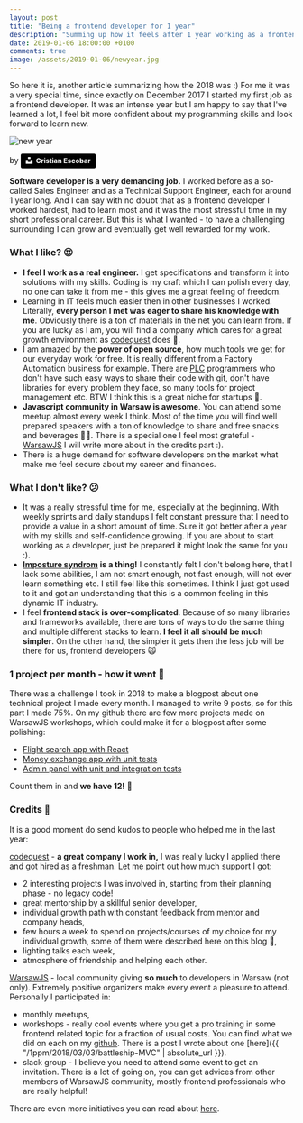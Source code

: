 ```yaml
---
layout: post
title: "Being a frontend developer for 1 year"
description: "Summing up how it feels after 1 year working as a frontend developer. Pros and cons + credits to people who helped me 🎉"
date: 2019-01-06 18:00:00 +0100
comments: true
image: /assets/2019-01-06/newyear.jpg
---
```


So here it is, another article summarizing how the 2018 was :) For me it was a very special time, since exactly on December 2017 I started my first job as a frontend developer. It was an intense year but I am happy to say that I've learned a lot, I feel bit more confident about my programming skills and look forward to learn new.

<div class="img-block">
    <img src="{{ "/assets/2019-01-06/newyear.jpg" | absolute_url }}" alt="new year">
    <p class="caption">
    by
    <a style="background-color:black;color:white;text-decoration:none;padding:4px 6px;font-family:-apple-system, BlinkMacSystemFont, &quot;San Francisco&quot;, &quot;Helvetica Neue&quot;, Helvetica, Ubuntu, Roboto, Noto, &quot;Segoe UI&quot;, Arial, sans-serif;font-size:12px;font-weight:bold;line-height:1.2;display:inline-block;border-radius:3px" href="https://unsplash.com/@cristian1?utm_medium=referral&amp;utm_campaign=photographer-credit&amp;utm_content=creditBadge" target="_blank" rel="noopener noreferrer" title="Download free do whatever you want high-resolution photos from Cristian Escobar"><span style="display:inline-block;padding:2px 3px"><svg xmlns="http://www.w3.org/2000/svg" style="height:12px;width:auto;position:relative;vertical-align:middle;top:-2px;fill:white" viewBox="0 0 32 32"><title>unsplash-logo</title><path d="M10 9V0h12v9H10zm12 5h10v18H0V14h10v9h12v-9z"></path></svg></span><span style="display:inline-block;padding:2px 3px">Cristian Escobar</span></a>
    </p>
</div>

**Software developer is a very demanding job.** I worked before as a so-called Sales Engineer and as a Technical Support Engineer, each for around 1 year long. And I can say with no doubt that as a frontend developer I worked hardest, had to learn most and it was the most stressful time in my short professional career. But this is what I wanted - to have a challenging surrounding I can grow and eventually get well rewarded for my work.

### What I like? 😍

- **I feel I work as a real engineer.** I get specifications and transform it into solutions with my skills. Coding is my craft which I can polish every day, no one can take it from me - this gives me a great feeling of freedom.
- Learning in IT feels much easier then in other businesses I worked. Literally, **every person I met was eager to share his knowledge with me**. Obviously there is a ton of materials in the net you can learn from. If you are lucky as I am, you will find a company which cares for a great growth environment as [codequest](https://codequest.com/) does 🎉.
- I am amazed by the **power of open source**, how much tools we get for our everyday work for free. It is really different from a Factory Automation business for example. There are [PLC](https://en.wikipedia.org/wiki/Programmable_logic_controller) programmers who don't have such easy ways to share their code with git, don't have libraries for every problem they face, so many tools for project management etc. BTW I think this is a great niche for startups 🚀.
- **Javascript community in Warsaw is awesome**. You can attend some meetup almost every week I think. Most of the time you will find well prepared speakers with a ton of knowledge to share and free snacks and beverages 🍻🍕. There is a special one I feel most grateful - [WarsawJS](https://warsawjs.com/) I will write more about in the credits part :).
- There is a huge demand for software developers on the market what make me feel secure about my career and finances.

### What I don't like? 😕

- It was a really stressful time for me, especially at the beginning. With weekly sprints and daily standups I felt constant pressure that I need to provide a value in a short amount of time. Sure it got better after a year with my skills and self-confidence growing. If you are about to start working as a developer, just be prepared it might look the same for you :).
- **[Imposture syndrom](https://www.codingdojo.com/blog/programmer-imposter-syndrome/) is a thing!** I constantly felt I don't belong here, that I lack some abilities, I am not smart enough, not fast enough, will not ever learn something etc. I still feel like this sometimes. I think I just got used to it and got an understanding that this is a common feeling in this dynamic IT industry.
- I feel **frontend stack is over-complicated**. Because of so many libraries and frameworks available, there are tons of ways to do the same thing and multiple different stacks to learn. **I feel it all should be much simpler**. On the other hand, the simpler it gets then the less job will be there for us, frontend developers 🙀

### 1 project per month - how it went 🤔

There was a challenge I took in 2018 to make a blogpost about one technical project I made every month. I managed to write 9 posts, so for this part I made 75%. On my github there are few more projects made on WarsawJS workshops, which could make it for a blogpost after some polishing:

- [Flight search app with React](https://github.com/archiewald/warsawjs-workshop-20-flights-search)
- [Money exchange app with unit tests](https://github.com/archiewald/warsawjs-workshop-22-money-exchange)
- [Admin panel with unit and integration tests](https://github.com/archiewald/warsawjs-workshop-24-admin-panel)

Count them in and **we have 12!** 🚀

### Credits 🙏

It is a good moment do send kudos to people who helped me in the last year:

[codequest](https://codequest.com/) - **a great company I work in,** I was really lucky I applied there and got hired as a freshman. Let me point out how much support I got:

- 2 interesting projects I was involved in, starting from their planning phase - no legacy code!
- great mentorship by a skillful senior developer,
- individual growth path with constant feedback from mentor and company heads,
- few hours a week to spend on projects/courses of my choice for my individual growth, some of them were described here on this blog 💪,
- lighting talks each week,
- atmosphere of friendship and helping each other.

[WarsawJS](https://warsawjs.com/) - local community giving **so much** to developers in Warsaw (not only). Extremely positive organizers make every event a pleasure to attend. Personally I participated in:

- monthly meetups,
- workshops - really cool events where you get a pro training in some frontend related topic for a fraction of usual costs. You can find what we did on each on my [github](https://github.com/archiewald?utf8=%E2%9C%93&tab=repositories&q=warsawjs&type=&language=). There is a post I wrote about one [here]({{ "/1ppm/2018/03/03/battleship-MVC" | absolute_url }}).
- slack group - I believe you need to attend some event to get an invitation. There is a lot of going on, you can get advices from other members of WarsawJS community, mostly frontend professionals who are really helpful!

There are even more initiatives you can read about [here](https://warsawjs.com/about).

